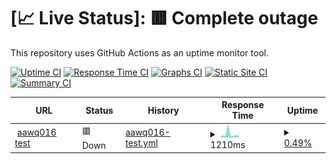 # [📈 Live Status]: <!--live status--> **🟥 Complete outage**

This repository uses GitHub Actions as an uptime monitor tool.

[![Uptime CI](https://github.com/doquocvinh273/UptimeMonitoring/workflows/Uptime%20CI/badge.svg)](https://github.com/doquocvinh273/UptimeMonitoring/actions?query=workflow%3A%22Uptime+CI%22)
[![Response Time CI](https://github.com/doquocvinh273/UptimeMonitoring/workflows/Response%20Time%20CI/badge.svg)](https://github.com/doquocvinh273/UptimeMonitoring/actions?query=workflow%3A%22Response+Time+CI%22)
[![Graphs CI](https://github.com/doquocvinh273/UptimeMonitoring/workflows/Graphs%20CI/badge.svg)](https://github.com/doquocvinh273/UptimeMonitoring/actions?query=workflow%3A%22Graphs+CI%22)
[![Static Site CI](https://github.com/doquocvinh273/UptimeMonitoring/workflows/Static%20Site%20CI/badge.svg)](https://github.com/doquocvinh273/UptimeMonitoring/actions?query=workflow%3A%22Static+Site+CI%22)
[![Summary CI](https://github.com/doquocvinh273/UptimeMonitoring/workflows/Summary%20CI/badge.svg)](https://github.com/doquocvinh273/UptimeMonitoring/actions?query=workflow%3A%22Summary+CI%22)

<!--start: status pages-->
<!-- This summary is generated by Upptime (https://github.com/upptime/upptime) -->
<!-- Do not edit this manually, your changes will be overwritten -->
<!-- prettier-ignore -->
| URL | Status | History | Response Time | Uptime |
| --- | ------ | ------- | ------------- | ------ |
| <img alt="" src="https://icons.duckduckgo.com/ip3/aawq-016.dx.commercecloud.salesforce.com.ico" height="13"> [aawq016 test](https://aawq-016.dx.commercecloud.salesforce.com/s/Tumi_MY/home) | 🟥 Down | [aawq016-test.yml](https://github.com/doquocvinh273/UptimeMonitoring/commits/HEAD/history/aawq016-test.yml) | <details><summary><img alt="Response time graph" src="./graphs/aawq016-test/response-time-week.png" height="20"> 1210ms</summary><br><a href="https://doquocvinh273.github.io/UptimeMonitoring/history/aawq016-test"><img alt="Response time 3015" src="https://img.shields.io/endpoint?url=https%3A%2F%2Fraw.githubusercontent.com%2Fdoquocvinh273%2FUptimeMonitoring%2FHEAD%2Fapi%2Faawq016-test%2Fresponse-time.json"></a><br><a href="https://doquocvinh273.github.io/UptimeMonitoring/history/aawq016-test"><img alt="24-hour response time 729" src="https://img.shields.io/endpoint?url=https%3A%2F%2Fraw.githubusercontent.com%2Fdoquocvinh273%2FUptimeMonitoring%2FHEAD%2Fapi%2Faawq016-test%2Fresponse-time-day.json"></a><br><a href="https://doquocvinh273.github.io/UptimeMonitoring/history/aawq016-test"><img alt="7-day response time 1210" src="https://img.shields.io/endpoint?url=https%3A%2F%2Fraw.githubusercontent.com%2Fdoquocvinh273%2FUptimeMonitoring%2FHEAD%2Fapi%2Faawq016-test%2Fresponse-time-week.json"></a><br><a href="https://doquocvinh273.github.io/UptimeMonitoring/history/aawq016-test"><img alt="30-day response time 2334" src="https://img.shields.io/endpoint?url=https%3A%2F%2Fraw.githubusercontent.com%2Fdoquocvinh273%2FUptimeMonitoring%2FHEAD%2Fapi%2Faawq016-test%2Fresponse-time-month.json"></a><br><a href="https://doquocvinh273.github.io/UptimeMonitoring/history/aawq016-test"><img alt="1-year response time 3015" src="https://img.shields.io/endpoint?url=https%3A%2F%2Fraw.githubusercontent.com%2Fdoquocvinh273%2FUptimeMonitoring%2FHEAD%2Fapi%2Faawq016-test%2Fresponse-time-year.json"></a></details> | <details><summary><a href="https://doquocvinh273.github.io/UptimeMonitoring/history/aawq016-test">0.49%</a></summary><a href="https://doquocvinh273.github.io/UptimeMonitoring/history/aawq016-test"><img alt="All-time uptime 12.12%" src="https://img.shields.io/endpoint?url=https%3A%2F%2Fraw.githubusercontent.com%2Fdoquocvinh273%2FUptimeMonitoring%2FHEAD%2Fapi%2Faawq016-test%2Fuptime.json"></a><br><a href="https://doquocvinh273.github.io/UptimeMonitoring/history/aawq016-test"><img alt="24-hour uptime 0.00%" src="https://img.shields.io/endpoint?url=https%3A%2F%2Fraw.githubusercontent.com%2Fdoquocvinh273%2FUptimeMonitoring%2FHEAD%2Fapi%2Faawq016-test%2Fuptime-day.json"></a><br><a href="https://doquocvinh273.github.io/UptimeMonitoring/history/aawq016-test"><img alt="7-day uptime 0.49%" src="https://img.shields.io/endpoint?url=https%3A%2F%2Fraw.githubusercontent.com%2Fdoquocvinh273%2FUptimeMonitoring%2FHEAD%2Fapi%2Faawq016-test%2Fuptime-week.json"></a><br><a href="https://doquocvinh273.github.io/UptimeMonitoring/history/aawq016-test"><img alt="30-day uptime 0.00%" src="https://img.shields.io/endpoint?url=https%3A%2F%2Fraw.githubusercontent.com%2Fdoquocvinh273%2FUptimeMonitoring%2FHEAD%2Fapi%2Faawq016-test%2Fuptime-month.json"></a><br><a href="https://doquocvinh273.github.io/UptimeMonitoring/history/aawq016-test"><img alt="1-year uptime 12.12%" src="https://img.shields.io/endpoint?url=https%3A%2F%2Fraw.githubusercontent.com%2Fdoquocvinh273%2FUptimeMonitoring%2FHEAD%2Fapi%2Faawq016-test%2Fuptime-year.json"></a></details>

<!--end: status pages-->
